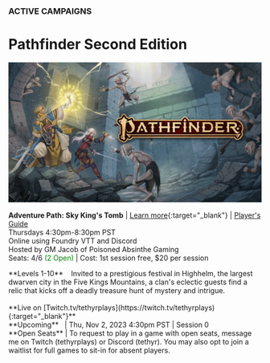 ### ACTIVE CAMPAIGNS

# Pathfinder Second Edition

![Image](/assets/img/pathfinder-2e-abomination-vaults.svg)

<!-- <a name="001"></a>
**Campaign: Abomination Vaults**
<br />Thursdays | Foundry VTT and Discord
<br />Playing as Taktak (Kobold Fighter)
<div class="notation">
Evil stirs in the depths of the Abomination Vaults, a sprawling dungeon where the evil sorcerer Belcorra Haruvex attempted to raise an army of monsters hundreds of years ago. Brave into a dungeon full of beasts and traps to prevent a spiteful villain from rising again.
</div> -->

<a name="002"></a>
**Adventure Path: Sky King's Tomb** | <i class="fa-sharp fa-solid fa-circle-info"></i> [Learn more](https://paizo.com/store/pathfinder/adventures/adventurePath/skykingstomb){:target="_blank"} | <i class="fa-sharp fa-solid fa-download"></i> [Player's Guide](https://downloads.paizo.com/SkyKingsTombPlayersGuide.pdf)
<br />Thursdays 4:30pm-8:30pm PST
<br />Online using Foundry VTT and Discord
<br />Hosted by GM Jacob of Poisoned Absinthe Gaming
<br />Seats: 4/6 <span style="color: green;">(2 Open)</span> | Cost: 1st session free, $20 per session
<div class="notation">
**Levels 1-10** &nbsp;&nbsp; Invited to a prestigious festival in Highhelm, the largest dwarven city in the Five Kings Mountains, a clan's eclectic guests find a relic that kicks off a deadly treasure hunt of mystery and intrigue.
</div>
<br /><i class="fa-brands fa-twitch"></i> **Live on [Twitch.tv/tethyrplays](https://twitch.tv/tethyrplays){:target="_blank"}**
<br /><i class="fa-sharp fa-solid fa-calendar"></i> **Upcoming** &nbsp; | Thu, Nov 2, 2023 4:30pm PST | Session 0
<br /><i class="fa-sharp fa-solid fa-arrow-up-from-bracket"></i> **Open Seats** | To request to play in a game with open seats, message me on Twitch (tethyrplays) or Discord (tethyr). You may also opt to join a waitlist for full games to sit-in for absent players.

